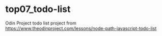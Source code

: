 # top07_todo-list
Odin Project todo list project from https://www.theodinproject.com/lessons/node-path-javascript-todo-list
